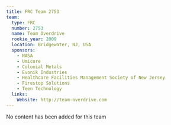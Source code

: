 ```yaml
---
title: FRC Team 2753
team:
  type: FRC
  number: 2753
  name: Team Overdrive
  rookie_year: 2009
  location: Bridgewater, NJ, USA
  sponsors:
    - NASA
    - Umicore
    - Colonial Metals
    - Evonik Industries
    - Healthcare Facilities Management Society of New Jersey
    - Firestop Solutions
    - Teen Technology
  links:
    Website: http://team-overdrive.com
---
```

No content has been added for this team